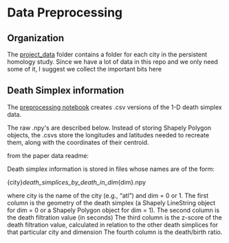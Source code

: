 # Data Preprocessing

## Organization

The [project_data](../project_data) folder contains a folder for each city in the persistent homology study.
Since we have a lot of data in this repo and we only need some of it, I suggest we 
collect the important bits here

## Death Simplex information

The [preprocessing notebook](preprocessing_notebook.ipynb) creates .csv versions
of the 1-D death simplex data.

The raw .npy's are described below. Instead of storing Shapely Polygon objects,
the .csvs store the longitudes and latitudes needed to recreate them, along with
the coordinates of their centroid.

from the paper data readme:

Death simplex information is stored in files whose names are of the form:

{city}_death_simplices_by_death_in_dim_{dim}.npy


where city is the name of the city (e.g., “atl”) and dim = 0 or 1. 
The first column is the geometry of the death simplex (a Shapely LineString object for dim = 0 or a Shapely Polygon object for dim = 1).
The second column is the death filtration value (in seconds)
The third column is the z-score of the death filtration value, calculated in relation to the other death simplices for that particular city and dimension
The fourth column is the death/birth ratio.


